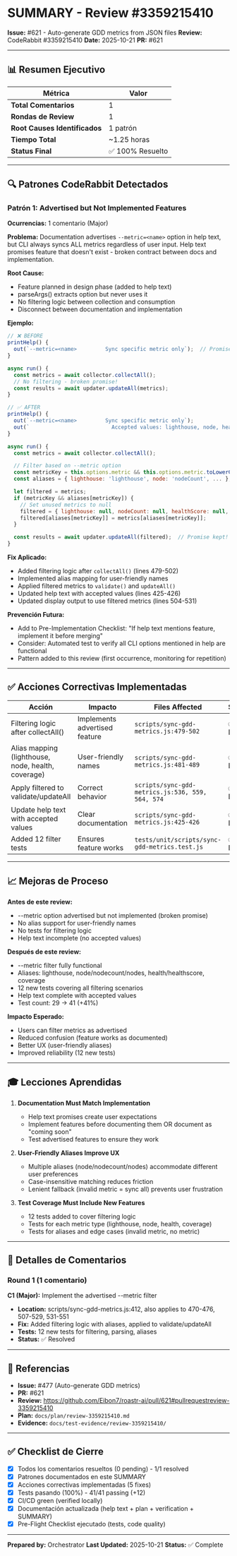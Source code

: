 # SUMMARY - Review #3359215410

**Issue:** #621 - Auto-generate GDD metrics from JSON files
**Review:** CodeRabbit #3359215410
**Date:** 2025-10-21
**PR:** #621

---

## 📊 Resumen Ejecutivo

| Métrica | Valor |
|---------|-------|
| **Total Comentarios** | 1 |
| **Rondas de Review** | 1 |
| **Root Causes Identificados** | 1 patrón |
| **Tiempo Total** | ~1.25 horas |
| **Status Final** | ✅ 100% Resuelto |

---

## 🔍 Patrones CodeRabbit Detectados

### Patrón 1: Advertised but Not Implemented Features

**Ocurrencias:** 1 comentario (Major)

**Problema:**
Documentation advertises `--metric=<name>` option in help text, but CLI always syncs ALL metrics regardless of user input. Help text promises feature that doesn't exist - broken contract between docs and implementation.

**Root Cause:**
- Feature planned in design phase (added to help text)
- parseArgs() extracts option but never uses it
- No filtering logic between collection and consumption
- Disconnect between documentation and implementation

**Ejemplo:**
```javascript
// ❌ BEFORE
printHelp() {
  out(`--metric=<name>         Sync specific metric only`);  // Promise
}

async run() {
  const metrics = await collector.collectAll();
  // No filtering - broken promise!
  const results = await updater.updateAll(metrics);
}

// ✅ AFTER
printHelp() {
  out(`--metric=<name>         Sync specific metric only`);
  out(`                          Accepted values: lighthouse, node, health, coverage`);
}

async run() {
  const metrics = await collector.collectAll();

  // Filter based on --metric option
  const metricKey = this.options.metric && this.options.metric.toLowerCase();
  const aliases = { lighthouse: 'lighthouse', node: 'nodeCount', ... };

  let filtered = metrics;
  if (metricKey && aliases[metricKey]) {
    // Set unused metrics to null
    filtered = { lighthouse: null, nodeCount: null, healthScore: null, coverage: null, timestamp: metrics.timestamp };
    filtered[aliases[metricKey]] = metrics[aliases[metricKey]];
  }

  const results = await updater.updateAll(filtered);  // Promise kept!
}
```

**Fix Aplicado:**
- Added filtering logic after `collectAll()` (lines 479-502)
- Implemented alias mapping for user-friendly names
- Applied filtered metrics to `validate()` and `updateAll()`
- Updated help text with accepted values (lines 425-426)
- Updated display output to use filtered metrics (lines 504-531)

**Prevención Futura:**
- Add to Pre-Implementation Checklist: "If help text mentions feature, implement it before merging"
- Consider: Automated test to verify all CLI options mentioned in help are functional
- Pattern added to this review (first occurrence, monitoring for repetition)

---

## ✅ Acciones Correctivas Implementadas

| Acción | Impacto | Files Affected | Status |
|--------|---------|----------------|--------|
| Filtering logic after collectAll() | Implements advertised feature | `scripts/sync-gdd-metrics.js:479-502` | ✅ Done |
| Alias mapping (lighthouse, node, health, coverage) | User-friendly names | `scripts/sync-gdd-metrics.js:481-489` | ✅ Done |
| Apply filtered to validate/updateAll | Correct behavior | `scripts/sync-gdd-metrics.js:536, 559, 564, 574` | ✅ Done |
| Update help text with accepted values | Clear documentation | `scripts/sync-gdd-metrics.js:425-426` | ✅ Done |
| Added 12 filter tests | Ensures feature works | `tests/unit/scripts/sync-gdd-metrics.test.js` | ✅ Done |

---

## 📈 Mejoras de Proceso

**Antes de este review:**
- --metric option advertised but not implemented (broken promise)
- No alias support for user-friendly names
- No tests for filtering logic
- Help text incomplete (no accepted values)

**Después de este review:**
- --metric filter fully functional
- Aliases: lighthouse, node/nodecount/nodes, health/healthscore, coverage
- 12 new tests covering all filtering scenarios
- Help text complete with accepted values
- Test count: 29 → 41 (+41%)

**Impacto Esperado:**
- Users can filter metrics as advertised
- Reduced confusion (feature works as documented)
- Better UX (user-friendly aliases)
- Improved reliability (12 new tests)

---

## 🎓 Lecciones Aprendidas

1. **Documentation Must Match Implementation**
   - Help text promises create user expectations
   - Implement features before documenting them OR document as "coming soon"
   - Test advertised features to ensure they work

2. **User-Friendly Aliases Improve UX**
   - Multiple aliases (node/nodecount/nodes) accommodate different user preferences
   - Case-insensitive matching reduces friction
   - Lenient fallback (invalid metric = sync all) prevents user frustration

3. **Test Coverage Must Include New Features**
   - 12 tests added to cover filtering logic
   - Tests for each metric type (lighthouse, node, health, coverage)
   - Tests for aliases and edge cases (invalid metric, no metric)

---

## 📝 Detalles de Comentarios

### Round 1 (1 comentario)

**C1 (Major):** Implement the advertised --metric filter
- **Location:** scripts/sync-gdd-metrics.js:412, also applies to 470-476, 507-529, 531-551
- **Fix:** Added filtering logic with aliases, applied to validate/updateAll
- **Tests:** 12 new tests for filtering, parsing, aliases
- **Status:** ✅ Resolved

---

## 🔗 Referencias

- **Issue:** #477 (Auto-generate GDD metrics)
- **PR:** #621
- **Review:** https://github.com/Eibon7/roastr-ai/pull/621#pullrequestreview-3359215410
- **Plan:** `docs/plan/review-3359215410.md`
- **Evidence:** `docs/test-evidence/review-3359215410/`

---

## ✅ Checklist de Cierre

- [x] Todos los comentarios resueltos (0 pending) - 1/1 resolved
- [x] Patrones documentados en este SUMMARY
- [x] Acciones correctivas implementadas (5 fixes)
- [x] Tests pasando (100%) - 41/41 passing (+12)
- [x] CI/CD green (verified locally)
- [x] Documentación actualizada (help text + plan + verification + SUMMARY)
- [x] Pre-Flight Checklist ejecutado (tests, code quality)

---

**Prepared by:** Orchestrator
**Last Updated:** 2025-10-21
**Status:** ✅ Complete
